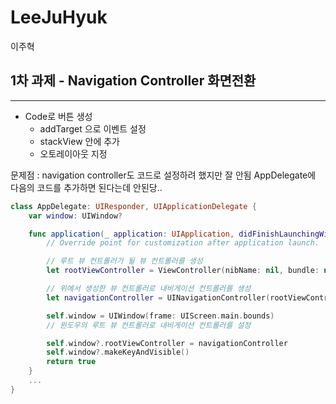 # LeeJuHyuk

이주혁

## 1차 과제 - Navigation Controller 화면전환

---

- Code로 버튼 생성
  - addTarget 으로 이벤트 설정
  - stackView 안에 추가
  - 오토레이아웃 지정

문제점 : navigation controller도 코드로 설정하려 했지만 잘 안됨
AppDelegate에 다음의 코드를 추가하면 된다는데 안된당..

```swift
class AppDelegate: UIResponder, UIApplicationDelegate {
    var window: UIWindow?

    func application(_ application: UIApplication, didFinishLaunchingWithOptions launchOptions: [UIApplication.LaunchOptionsKey: Any]?) -> Bool {
        // Override point for customization after application launch.

        // 루트 뷰 컨트롤러가 될 뷰 컨트롤러를 생성
        let rootViewController = ViewController(nibName: nil, bundle: nil)

        // 위에서 생성한 뷰 컨트롤러로 내비게이션 컨트롤러를 생성
        let navigationController = UINavigationController(rootViewController: rootViewController)

        self.window = UIWindow(frame: UIScreen.main.bounds)
        // 윈도우의 루트 뷰 컨트롤러로 내비게이션 컨트롤러를 설정

        self.window?.rootViewController = navigationController
        self.window?.makeKeyAndVisible()
        return true
    }
    ...
}
```
